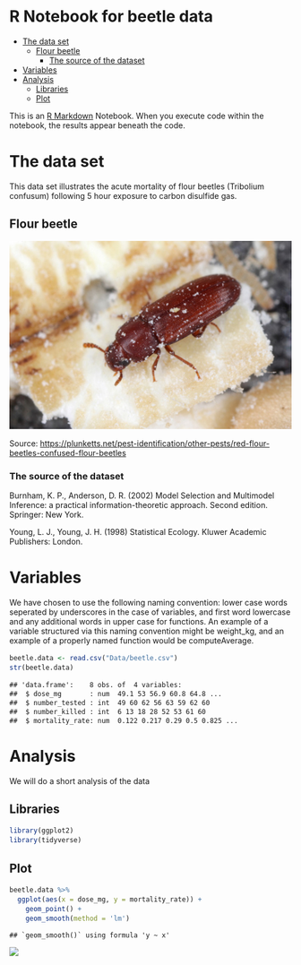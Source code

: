 R Notebook for beetle data
================

  - [The data set](#the-data-set)
      - [Flour beetle](#flour-beetle)
          - [The source of the dataset](#the-source-of-the-dataset)
  - [Variables](#variables)
  - [Analysis](#analysis)
      - [Libraries](#libraries)
      - [Plot](#plot)

This is an [R Markdown](http://rmarkdown.rstudio.com) Notebook. When you
execute code within the notebook, the results appear beneath the code.

# The data set

This data set illustrates the acute mortality of flour beetles
(Tribolium confusum) following 5 hour exposure to carbon disulfide gas.

## Flour beetle

![Flour Beetle](Graphics/Red-flour-beetle.jpg)

Source:
<https://plunketts.net/pest-identification/other-pests/red-flour-beetles-confused-flour-beetles>

### The source of the dataset

Burnham, K. P., Anderson, D. R. (2002) Model Selection and Multimodel
Inference: a practical information-theoretic approach. Second edition.
Springer: New York.

Young, L. J., Young, J. H. (1998) Statistical Ecology. Kluwer Academic
Publishers: London.

# Variables

We have chosen to use the following naming convention: lower case words
seperated by underscores in the case of variables, and first word
lowercase and any additional words in upper case for functions. An
example of a variable structured via this naming convention might be
weight\_kg, and an example of a properly named function would be
computeAverage.

``` r
beetle.data <- read.csv("Data/beetle.csv")
str(beetle.data)
```

    ## 'data.frame':    8 obs. of  4 variables:
    ##  $ dose_mg       : num  49.1 53 56.9 60.8 64.8 ...
    ##  $ number_tested : int  49 60 62 56 63 59 62 60
    ##  $ number_killed : int  6 13 18 28 52 53 61 60
    ##  $ mortality_rate: num  0.122 0.217 0.29 0.5 0.825 ...

# Analysis

We will do a short analysis of the data

## Libraries

``` r
library(ggplot2)
library(tidyverse)
```

## Plot

``` r
beetle.data %>%
  ggplot(aes(x = dose_mg, y = mortality_rate)) +
    geom_point() +
    geom_smooth(method = 'lm')
```

    ## `geom_smooth()` using formula 'y ~ x'

![](README_files/figure-gfm/unnamed-chunk-3-1.png)<!-- -->
